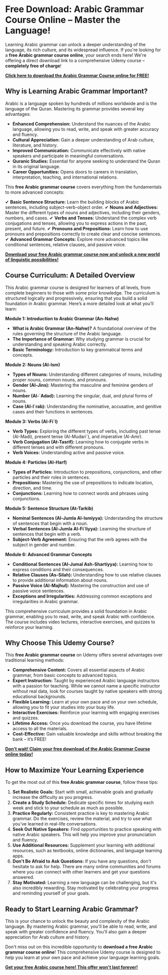 # Free Download: Arabic Grammar Course Online – Master the Language!

Learning Arabic grammar can unlock a deeper understanding of the language, its rich culture, and its widespread influence. If you're looking for a **free Arabic grammar course online**, your search ends here! We're offering a direct download link to a comprehensive Udemy course – **completely free of charge**!

[**Click here to download the Arabic Grammar Course online for FREE!**](https://udemywork.com/arabic-grammar-course-online)

## Why is Learning Arabic Grammar Important?

Arabic is a language spoken by hundreds of millions worldwide and is the language of the Quran. Mastering its grammar provides several key advantages:

*   **Enhanced Comprehension:** Understand the nuances of the Arabic language, allowing you to read, write, and speak with greater accuracy and fluency.
*   **Cultural Appreciation:** Gain a deeper understanding of Arab culture, literature, and history.
*   **Improved Communication:** Communicate effectively with native speakers and participate in meaningful conversations.
*   **Quranic Studies:** Essential for anyone seeking to understand the Quran in its original language.
*   **Career Opportunities:** Opens doors to careers in translation, interpretation, teaching, and international relations.

This **free Arabic grammar course** covers everything from the fundamentals to more advanced concepts:

✔ **Basic Sentence Structure:** Learn the building blocks of Arabic sentences, including subject-verb-object order.
✔ **Nouns and Adjectives:** Master the different types of nouns and adjectives, including their genders, numbers, and cases.
✔ **Verbs and Tenses:** Understand the complex verb conjugations and tenses, allowing you to express actions in the past, present, and future.
✔ **Pronouns and Prepositions:** Learn how to use pronouns and prepositions correctly to create clear and concise sentences.
✔ **Advanced Grammar Concepts:** Explore more advanced topics like conditional sentences, relative clauses, and passive voice.

[**Download your free Arabic grammar course now and unlock a new world of linguistic possibilities!**](https://udemywork.com/arabic-grammar-course-online)

## Course Curriculum: A Detailed Overview

This Arabic grammar course is designed for learners of all levels, from complete beginners to those with some prior knowledge. The curriculum is structured logically and progressively, ensuring that you build a solid foundation in Arabic grammar. Here’s a more detailed look at what you’ll learn:

**Module 1: Introduction to Arabic Grammar (An-Nahw)**

*   **What is Arabic Grammar (An-Nahw)?** A foundational overview of the rules governing the structure of the Arabic language.
*   **The Importance of Grammar:** Why studying grammar is crucial for understanding and speaking Arabic correctly.
*   **Basic Terminology:** Introduction to key grammatical terms and concepts.

**Module 2: Nouns (Al-Ism)**

*   **Types of Nouns:** Understanding different categories of nouns, including proper nouns, common nouns, and pronouns.
*   **Gender (Al-Jins):** Mastering the masculine and feminine genders of nouns.
*   **Number (Al-`Adad):** Learning the singular, dual, and plural forms of nouns.
*   **Case (Al-I`rab):** Understanding the nominative, accusative, and genitive cases and their functions in sentences.

**Module 3: Verbs (Al-Fi`l)**

*   **Verb Types:** Exploring the different types of verbs, including past tense (Al-Madi), present tense (Al-Mudari`), and imperative (Al-Amr).
*   **Verb Conjugation (At-Tasrif):** Learning how to conjugate verbs in different tenses and with different pronouns.
*   **Verb Voices:** Understanding active and passive voice.

**Module 4: Particles (Al-Harf)**

*   **Types of Particles:** Introduction to prepositions, conjunctions, and other particles and their roles in sentences.
*   **Prepositions:** Mastering the use of prepositions to indicate location, direction, and time.
*   **Conjunctions:** Learning how to connect words and phrases using conjunctions.

**Module 5: Sentence Structure (At-Tarkib)**

*   **Nominal Sentences (Al-Jumla Al-Ismiyya):** Understanding the structure of sentences that begin with a noun.
*   **Verbal Sentences (Al-Jumla Al-Fi`liyya):** Learning the structure of sentences that begin with a verb.
*   **Subject-Verb Agreement:** Ensuring that the verb agrees with the subject in gender and number.

**Module 6: Advanced Grammar Concepts**

*   **Conditional Sentences (Al-Jumal Ash-Shartiyya):** Learning how to express conditions and their consequences.
*   **Relative Clauses (As-Silah):** Understanding how to use relative clauses to provide additional information about nouns.
*   **Passive Voice (Al-Majhul):** Mastering the construction and use of passive voice sentences.
*   **Exceptions and Irregularities:** Addressing common exceptions and irregularities in Arabic grammar.

This comprehensive curriculum provides a solid foundation in Arabic grammar, enabling you to read, write, and speak Arabic with confidence. The course includes video lectures, interactive exercises, and quizzes to reinforce your learning.

## Why Choose This Udemy Course?

This **free Arabic grammar course** on Udemy offers several advantages over traditional learning methods:

*   **Comprehensive Content:** Covers all essential aspects of Arabic grammar, from basic concepts to advanced topics.
*   **Expert Instruction:** Taught by experienced Arabic language instructors with a passion for teaching. While we cannot name a specific instructor without real data, look for courses taught by native speakers with strong educational backgrounds.
*   **Flexible Learning:** Learn at your own pace and on your own schedule, allowing you to fit your studies into your busy life.
*   **Interactive Exercises:** Reinforce your learning with engaging exercises and quizzes.
*   **Lifetime Access:** Once you download the course, you have lifetime access to all the materials.
*   **Cost-Effective:** Gain valuable knowledge and skills without breaking the bank – it’s FREE!

[**Don't wait! Claim your free download of the Arabic Grammar Course online today!**](https://udemywork.com/arabic-grammar-course-online)

## How to Maximize Your Learning Experience

To get the most out of this **free Arabic grammar course**, follow these tips:

1.  **Set Realistic Goals:** Start with small, achievable goals and gradually increase the difficulty as you progress.
2.  **Create a Study Schedule:** Dedicate specific times for studying each week and stick to your schedule as much as possible.
3.  **Practice Regularly:** Consistent practice is key to mastering Arabic grammar. Do the exercises, review the material, and try to use what you've learned in real-life conversations.
4.  **Seek Out Native Speakers:** Find opportunities to practice speaking with native Arabic speakers. This will help you improve your pronunciation and fluency.
5.  **Use Additional Resources:** Supplement your learning with additional resources, such as textbooks, online dictionaries, and language learning apps.
6.  **Don't Be Afraid to Ask Questions:** If you have any questions, don't hesitate to ask for help. There are many online communities and forums where you can connect with other learners and get your questions answered.
7.  **Stay Motivated:** Learning a new language can be challenging, but it's also incredibly rewarding. Stay motivated by celebrating your progress and reminding yourself of your goals.

## Ready to Start Learning Arabic Grammar?

This is your chance to unlock the beauty and complexity of the Arabic language. By mastering Arabic grammar, you'll be able to read, write, and speak with greater confidence and fluency. You'll also gain a deeper appreciation for Arab culture and history.

Don't miss out on this incredible opportunity to **download a free Arabic grammar course online**! This comprehensive Udemy course is designed to help you learn at your own pace and achieve your language learning goals.

**[Get your free Arabic course here! This offer won't last forever!](https://udemywork.com/arabic-grammar-course-online)**
